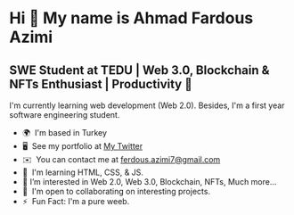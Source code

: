 Hi 👋 My name is Ahmad Fardous Azimi
====================================

SWE Student at TEDU | Web 3.0, Blockchain & NFTs Enthusiast | Productivity 💙
-----------------------------------------------------------------------------

I'm currently learning web development (Web 2.0). Besides, I'm a first year software engineering student.

*   🌍  I'm based in Turkey
*   🖥️  See my portfolio at [My Twitter](http://twitter.com/AzimiFardous)
*   ✉️  You can contact me at [ferdous.azimi7@gmail.com](mailto:ferdous.azimi7@gmail.com)
*   🧠  I'm learning HTML, CSS, & JS.
*   👀 I’m interested in Web 2.0, Web 3.0, Blockchain, NFTs, Much more...
*   🤝  I'm open to collaborating on interesting projects.
*   ⚡  Fun Fact: I'm a pure weeb.

